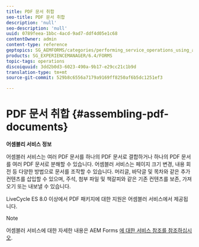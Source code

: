 ```yaml
---
title: PDF 문서 취합
seo-title: PDF 문서 취합
description: 'null'
seo-description: 'null'
uuid: 0789feea-1bbc-4acd-9ad7-ddf4d05e1c68
contentOwner: admin
content-type: reference
geptopics: SG_AEMFORMS/categories/performing_service_operations_using_apis
products: SG_EXPERIENCEMANAGER/6.4/FORMS
topic-tags: operations
discoiquuid: 3dd2b0d3-6023-490a-9b17-e29cc21c1b9d
translation-type: tm+mt
source-git-commit: 529b8c6556a7179a9169ff8250af6b5dc1251ef3

---
```



# PDF 문서 취합 {#assembling-pdf-documents}

**어셈블리 서비스 정보**

어셈블러 서비스는 여러 PDF 문서를 하나의 PDF 문서로 결합하거나 하나의 PDF 문서를 여러 PDF 문서로 분해할 수 있습니다. 어셈블러 서비스는 페이지 크기 변경, 내용 회전 등 다양한 방법으로 문서를 조작할 수 있습니다. 머리글, 바닥글 및 목차와 같은 추가 컨텐츠를 삽입할 수 있으며, 주석, 첨부 파일 및 책갈피와 같은 기존 컨텐츠를 보존, 가져오기 또는 내보낼 수 있습니다.

LiveCycle ES 8.0 이상에서 PDF 패키지에 대한 지원은 어셈블러 서비스에서 제공됩니다.

>[!NOTE]
>
>어셈블러 서비스에 대한 자세한 내용은 AEM Forms [에 대한 서비스 참조를 참조하십시오](https://www.adobe.com/go/learn_aemforms_services_63).

